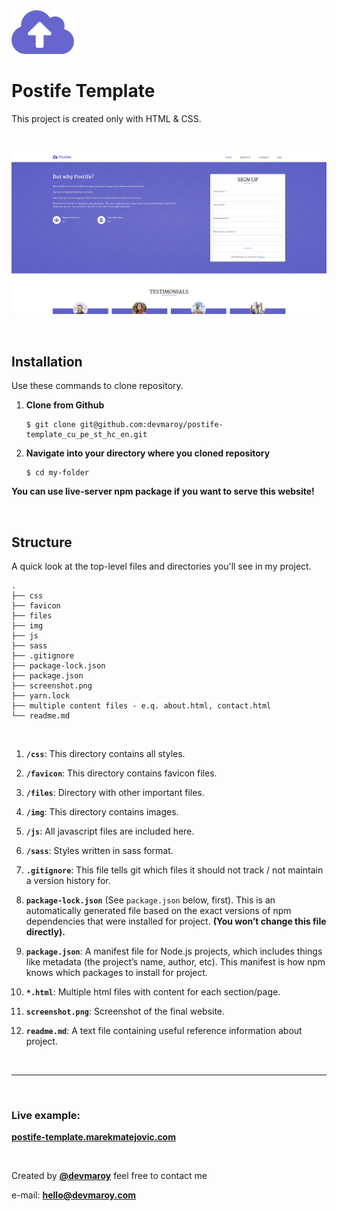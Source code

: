 <img src="img/logo.png" width="100">

# **Postife Template**

This project is created only with HTML &amp; CSS.

<br>

![](screenshot.png)

<br>

## Installation

Use these commands to clone repository.

1. **Clone from Github**

   ```
   $ git clone git@github.com:devmaroy/postife-template_cu_pe_st_hc_en.git
   ```

2. **Navigate into your directory where you cloned repository**

   ```
   $ cd my-folder
   ```

**You can use live-server npm package if you want to serve this website!**

<br>

## Structure

A quick look at the top-level files and directories you'll see in my project.

    .
    ├── css
    ├── favicon
    ├── files
    ├── img
    ├── js
    ├── sass
    ├── .gitignore
    ├── package-lock.json
    ├── package.json
    ├── screenshot.png
    ├── yarn.lock
    ├── multiple content files - e.q. about.html, contact.html
    └── readme.md

<br>

1.  **`/css`**: This directory contains all styles.

2.  **`/favicon`**: This directory contains favicon files.

3.  **`/files`**: Directory with other important files.

4.  **`/img`**: This directory contains images.

5.  **`/js`**: All javascript files are included here.

6.  **`/sass`**: Styles written in sass format.

7.  **`.gitignore`**: This file tells git which files it should not track / not maintain a version history for.

8.  **`package-lock.json`** (See `package.json` below, first). This is an automatically generated file based on the exact versions of npm dependencies that were installed for project. **(You won’t change this file directly).**

9.  **`package.json`**: A manifest file for Node.js projects, which includes things like metadata (the project’s name, author, etc). This manifest is how npm knows which packages to install for project.

10. **`*.html`**: Multiple html files with content for each section/page.
11. **`screenshot.png`**: Screenshot of the final website.

12. **`readme.md`**: A text file containing useful reference information about project.

<br>

<hr>

<br>

### Live example:

**[postife-template.marekmatejovic.com](https://postife-template.marekmatejovic.com)**

<br>

Created by **[@devmaroy](https://twitter.com/devmaroy)** feel free to contact me

e-mail: **[hello@devmaroy.com](mailto:hello@devmaroy.com?subject=[GitHub]%postife-template_cu_pe_st_hc_en)**
